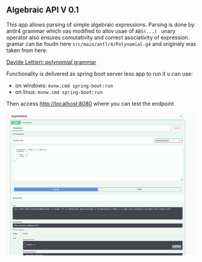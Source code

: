 ## Algebraic API V 0.1

This app allows parsing of simple algebraic expressions. Parsing is done by antlr4 grammar which vas modified to allov
usae of `ABS(...) ` unary operator also ensures comutativity and correct asociativity of expression. gramar can be foudn
here `src/main/antlr4/Polynomial.g4` and originaly was taken from here:

[Davide Lettieri: polynomial grammar](https://davidelettieri.it/c%23/antlr/polynomial/2017/12/25/antlr-polynomial.html)

Functionality is delivered as spring boot server less app to run it u can use:

* on windows: `mvnw.cmd spring-boot:run`
* on linux: `mvnw.cmd spring-boot:run`

Then
access [http://localhost:8080](http://localhost:8080/swagger-ui/index.html?configUrl=/v3/api-docs/swagger-config#/expression/newEmployee)
where you can test the endpoint

![alt text for screen readers](assetes/swagger.png "Text to show on mouseover")


